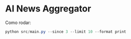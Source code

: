 # AI News Aggregator

Como rodar:

```powershell
python src/main.py --since 3 --limit 10 --format print
```
